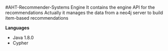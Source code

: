 #AHT-Recommender-Systems Engine
It contains the engine API for the recommendations
Actually it manages the data from a neo4j server to build item-based recommendations

**Languages**
* Java 1.8.0
* Cypher 